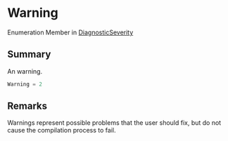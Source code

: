 # Warning

Enumeration Member in [DiagnosticSeverity](yarn.compiler.diagnostic.diagnosticseverity.md)

## Summary

An warning.

```csharp
Warning = 2
```

## Remarks

Warnings represent possible problems that the user should fix, but do not cause the compilation process to fail.
